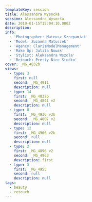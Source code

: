 ```yaml
---
templateKey: session
title: Alessandra Wysocka
session: Alessandra_Wysocka
date: 2019-01-15T15:04:10.000Z
description:
info:
  - 'Photographer: Mateusz Szcepaniak'
  - 'Model: Zuzanna Matuszek'
  - 'Agency: ClarisModelManagement'
  - 'Make Up: Julita Nowak'
  - 'Stylist: Aleksandra Wszola'
  - 'Retouch: Pretty Nice Studio'
cover: _MG_4832b
views:
  - type: 3
    first: null
    second: _MG_4911
    description: null
  - type: 14
    first: _MG_4832b
    second: _MG_4841 v2
    description: null
  - type: 0
    first: _MG_4936 v3b
    second: _MG_4807 v2
    description: null
  - type: 12
    first: _MG_4966 v2b
    second: null
    description: null
  - type: 2
    first: _MG_4896 v2
    second: _MG_4963
    description: first
  - type: 3
    first: _MG_4955
    second: null
    description: null
tags:
  - beauty
  - retouch
---
```

